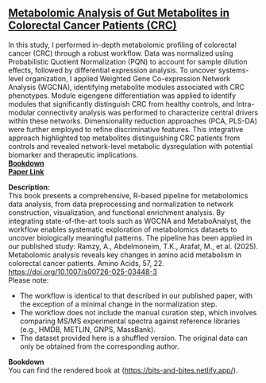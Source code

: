 ## **[Metabolomic Analysis of Gut Metabolites in Colorectal Cancer Patients (CRC)](https://link.springer.com/article/10.1007/s00726-025-03448-3)**  
In this study, I performed in-depth metabolomic profiling of colorectal cancer (CRC) through a robust workflow.
Data was normalized using Probabilistic Quotient Normalization (PQN) to account for sample dilution effects, followed by differential expression analysis. To uncover systems-level organization, I applied Weighted Gene Co-expression Network Analysis (WGCNA), identifying metabolite modules associated with CRC phenotypes. Module eigengene differentiation was applied to identify modules that significantly distinguish CRC from healthy controls, and Intra-modular connectivity analysis was performed to characterize central drivers within these networks. Dimensionality reduction approaches (PCA, PLS-DA) were further employed to refine discriminative features. This integrative approach highlighted top metabolites distinguishing CRC patients from controls and revealed network-level metabolic dysregulation with potential biomarker and therapeutic implications.  
**[Bookdown](https://bits-and-bites.netlify.app/)**  
**[Paper Link](https://link.springer.com/article/10.1007/s00726-025-03448-3)**   

**Description:**  
This book presents a comprehensive, R-based pipeline for metabolomics data analysis, from data preprocessing and normalization to network construction, visualization, and functional enrichment analysis. By integrating state-of-the-art tools such as WGCNA and MetaboAnalyst, the workflow enables systematic exploration of metabolomics datasets to uncover biologically meaningful patterns.
The pipeline has been applied in our published study: Ramzy, A., Abdelmoneim, T.K., Arafat, M., et al. (2025). Metabolomic analysis reveals key changes in amino acid metabolism in colorectal cancer patients. Amino Acids, 57, 22. https://doi.org/10.1007/s00726-025-03448-3    
Please note:  
- The workflow is identical to that described in our published paper, with the exception of a minimal change in the normalization step.
- The workflow does not include the manual curation step, which involves comparing MS/MS experimental spectra against reference libraries (e.g., HMDB, METLIN, GNPS, MassBank).
- The dataset provided here is a shuffled version. The original data can only be obtained from the corresponding author.  

**Bookdown**     
You can find the rendered book at (https://bits-and-bites.netlify.app/). 
